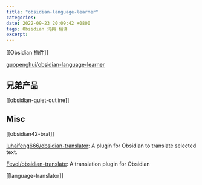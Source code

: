 ```yaml
---
title: "obsidian-language-learner"
categories: 
date: 2022-09-23 20:09:42 +0800
tags: Obsidian 词典 翻译
excerpt: 
---
```


[[Obsidian 插件]]

[guopenghui/obsidian-language-learner](https://github.com/guopenghui/obsidian-language-learner)

## 兄弟产品

[[obsidian-quiet-outline]]


## Misc

[[obsidian42-brat]]

[luhaifeng666/obsidian-translator](https://github.com/luhaifeng666/obsidian-translator): A plugin for Obsidian to translate selected text.



[Fevol/obsidian-translate](https://github.com/Fevol/obsidian-translate): A translation plugin for Obsidian


[[language-translator]]




